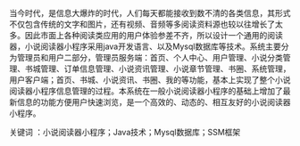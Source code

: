 当今时代，是信息大爆炸的时代，人们每天都能接收到数不清的各类信息，其形式不仅包含传统的文字和图片，还有视频、音频等多阅读资料源也较以往增长了太多。因此市面上各种阅读类应用的用户体验参差不齐，所以设计一个通用的阅读器，小说阅读器小程序采用java开发语言、以及Mysql数据库等技术。系统主要分为管理员和用户二部分，管理员服务端：首页、个人中心、用户管理、小说分类管理、书城管理、订单信息管理、小说资讯管理、小说章节管理、书圈、系统管理，用户客户端；首页、书城、小说资讯、书圈、我的等功能，基本上实现了整个小说阅读器小程序信息管理的过程。本系统在一般小说阅读器小程序的基础上增加了最新信息的功能方便用户快速浏览，是一个高效的、动态的、相互友好的小说阅读器小程序。

关键词 ：小说阅读器小程序；Java技术；Mysql数据库；SSM框架

